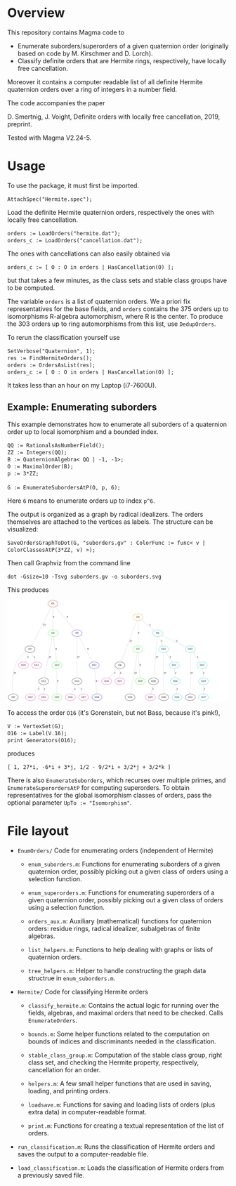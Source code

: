 # Overview

This repository contains Magma code to

* Enumerate suborders/superorders of a given quaternion order
  (originally based on code by M. Kirschmer and D. Lorch).
* Classify definite orders that are Hermite rings, respectively, have
  locally free cancellation.

Moreover it contains a computer readable list of all definite Hermite quaternion orders over
a ring of integers in a number field.

The code accompanies the paper

D. Smertnig, J. Voight, Definite orders with locally free cancellation, 2019, preprint.

Tested with Magma V2.24-5.

# Usage

To use the package, it must first be imported.
```
AttachSpec("Hermite.spec");
```

Load the definite Hermite quaternion orders, respectively the ones with locally free cancellation.
```
orders := LoadOrders("hermite.dat");
orders_c := LoadOrders("cancellation.dat");
```
The ones with cancellations can also easily obtained via
```
orders_c := [ O : O in orders | HasCancellation(O) ];
```
but that takes a few minutes, as the class sets and stable class groups have to be computed.

The variable `orders` is a list of quaternion orders. We a priori fix representatives for
the base fields, and `orders` contains the 375 orders up to isomorphisms R-algebra
automorphism, where R is the center. To produce the 303 orders up to ring automorphisms from
this list, use `DedupOrders`.

To rerun the classification yourself use
```
SetVerbose("Quaternion", 1);
res := FindHermiteOrders();
orders := OrdersAsList(res);
orders_c := [ O : O in orders | HasCancellation(O) ];
```

It takes less than an hour on my Laptop (i7-7600U).

## Example: Enumerating suborders

This example demonstrates how to enumerate all suborders of a quaternion order up to local
isomorphism and a bounded index.

```
QQ := RationalsAsNumberField();
ZZ := Integers(QQ);
B := QuaternionAlgebra< QQ | -1, -1>;
O := MaximalOrder(B);
p := 3*ZZ;

G := EnumerateSubordersAtP(O, p, 6);
```
Here `6` means to enumerate orders up to index `p^6`.

The output is organized as a graph by radical idealizers. The orders themselves are attached
to the vertices as labels. The structure can be visualized:
```
SaveOrdersGraphToDot(G, "suborders.gv" : ColorFunc := func< v | ColorClassesAtP(3*ZZ, v) >);
```
Then call Graphviz from the command line
```
dot -Gsize=10 -Tsvg suborders.gv -o suborders.svg
```

This produces

![Suborders Tree](examples/suborders.svg)

To access the order `O16` (it's Gorenstein, but not Bass, because it's pink!),
```
V := VertexSet(G);
O16 := Label(V.16);
print Generators(O16);
```
produces
```
[ 1, 27*i, -6*i + 3*j, 1/2 - 9/2*i + 3/2*j + 3/2*k ]
```

There is also `EnumerateSuborders`, which recurses over multiple primes, and
`EnumerateSuperordersAtP` for computing superorders.  To obtain representatives for the
global isomorphism classes of orders, pass the optional parameter `UpTo := "Isomorphism"`.

# File layout

* `EnumOrders/`  Code for enumerating orders (independent of Hermite)
  * `enum_suborders.m`:
    Functions for enumerating suborders of a given quaternion order,
    possibly picking out a given class of orders using a selection
    function.

  * `enum_superorders.m`:
    Functions for enumerating superorders of a given quaternion order,
    possibly picking out a given class of orders using a selection
    function.

  * `orders_aux.m`:
    Auxiliary (mathematical) functions for quaternion orders:
    residue rings, radical idealizer, subalgebras of finite algebras.

  * `list_helpers.m`:
    Functions to help dealing with graphs or lists of quaternion
    orders.

  * `tree_helpers.m`:
    Helper to handle constructing the graph data structrue in
    `enum_suborders.m`.


* `Hermite/`        Code for classifying Hermite orders
  * `classify_hermite.m`:
    Contains the actual logic for running over the fields, algebras,
    and maximal orders that need to be checked. Calls
    `EnumerateOrders`.

  * `bounds.m`:
    Some helper functions related to the computation on bounds of
    indices and discriminants needed in the classification.

  * `stable_class_group.m`:
    Computation of the stable class group, right class set, and
    checking the Hermite property, respectively, cancellation for an
    order.

  * `helpers.m`:
    A few small helper functions that are used in saving, loading,
    and printing orders.

  * `loadsave.m`:
    Functions for saving and loading lists of orders (plus extra
    data) in computer-readable format.

  * `print.m`:
    Functions for creating a textual representation of the list of
    orders.

* `run_classification.m`:
  Runs the classification of Hermite orders and saves the output to
  a computer-readable file.

* `load_classification.m`:
  Loads the classification of Hermite orders from a previously saved
  file.
